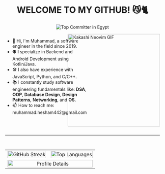<h1 align="center">WELCOME TO MY GITHUB! 😼🐈</h1>

<p align="center">
  <img src="https://user-badge.committers.top/egypt/muhammadzkralla.svg" alt="Top Committer in Egypt" />
</p>

<img align="right" width="300" src="https://github.com/user-attachments/assets/785be6f0-ff4b-4db2-b314-b3ab1f5a88aa" alt="Kakashi Neovim GIF">

<div style="display: flex; align-items: flex-start; gap: 20px; margin-bottom: 20px;">
  <!-- Bullet Points -->
  <div style="flex: 1;">
    <ul>
      <li>🥷 Hi, I'm Muhammad, a software engineer in the field since 2019.</li>
      <li>👽 I specialize in Backend and Android Development using Kotlin/Java.</li>
      <li>🛠 I also have experience with JavaScript, Python, and C/C++.</li>
      <li>📚 I constantly study software engineering fundamentals like:
        <strong>DSA</strong>, <strong>OOP</strong>, <strong>Database Design</strong>, 
        <strong>Design Patterns</strong>, <strong>Networking</strong>, and <strong>OS</strong>.
      </li>
      <li>📫 How to reach me: muhammad.hesham442@gmail.com</li>
    </ul>
  </div>
</div>

<br><hr><br>

<table align="center">
  <tr>
    <td>
      <img src="https://streak-stats.demolab.com/?user=muhammadzkralla&theme=chartreuse-dark" alt="GitHub Streak" style="width: 100%; max-width: 400px;" />
    </td>
    <td>
      <img src="https://github-readme-stats.vercel.app/api/top-langs?username=muhammadzkralla&layout=compact&langs_count=15&show_icons=true&locale=en&theme=radical" alt="Top Languages" style="width: 100%; max-width: 400px;" />
    </td>
  </tr>
  <tr>
    <td colspan="2" align="center">
      <img src="http://github-profile-summary-cards.vercel.app/api/cards/profile-details?username=muhammadzkralla&theme=rad" alt="Profile Details" style="width: 100%; max-width: 800px;" />
    </td>
  </tr>
</table>
